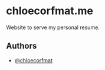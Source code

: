 # chloecorfmat.me

Website to serve my personal resume.

## Authors

- [@chloecorfmat](https://www.github.com/chloecorfmat)
